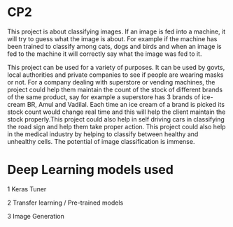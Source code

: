 # CP2

This project is about classifying images. If an image is fed into a machine, it will try to guess what the image is about. For example if the machine has been trained to classify among cats, dogs and birds and when an image is fed to the machine it will correctly say what the image was fed to it.

This project can be used for a variety of purposes. It can be used by govts, local authorities and private companies to see if people are wearing masks or not. For a company dealing with superstore or vending machines, the project could help them maintain the count of the stock of different brands of the same product, say for example a superstore has 3 brands of ice-cream BR, Amul and Vadilal. Each time an ice cream of a brand is picked its stock count would change real time and this will help the client maintain the stock properly.This project could also help in self driving cars in classifying the road sign and help them take proper action. This project could also help in the medical industry by helping to classify between healthy and unhealthy  cells. The potential of image classification is immense. 


# Deep Learning models used

 1  Keras Tuner

 2  Transfer learning / Pre-trained models
	
 3  Image Generation
	
